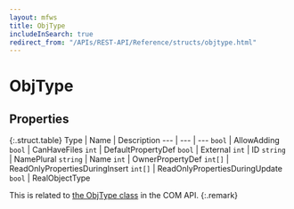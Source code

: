 ```yaml
---
layout: mfws
title: ObjType
includeInSearch: true
redirect_from: "/APIs/REST-API/Reference/structs/objtype.html"
---
```


# ObjType

## Properties

{:.struct.table}
Type | Name | Description
--- | --- | ---
`bool` | AllowAdding
`bool` | CanHaveFiles
`int` | DefaultPropertyDef
`bool` | External
`int` | ID
`string` | NamePlural
`string` | Name
`int` | OwnerPropertyDef
`int[]` | ReadOnlyPropertiesDuringInsert
`int[]` | ReadOnlyPropertiesDuringUpdate
`bool` | RealObjectType

This is related to [the ObjType class](https://www.m-files.com/api/documentation/index.html#MFilesAPI~ObjType.html) in the COM API.
{:.remark}